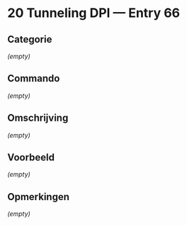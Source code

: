 # 20 Tunneling DPI — Entry 66

## Categorie

_(empty)_

## Commando

_(empty)_

## Omschrijving

_(empty)_

## Voorbeeld

_(empty)_

## Opmerkingen

_(empty)_

